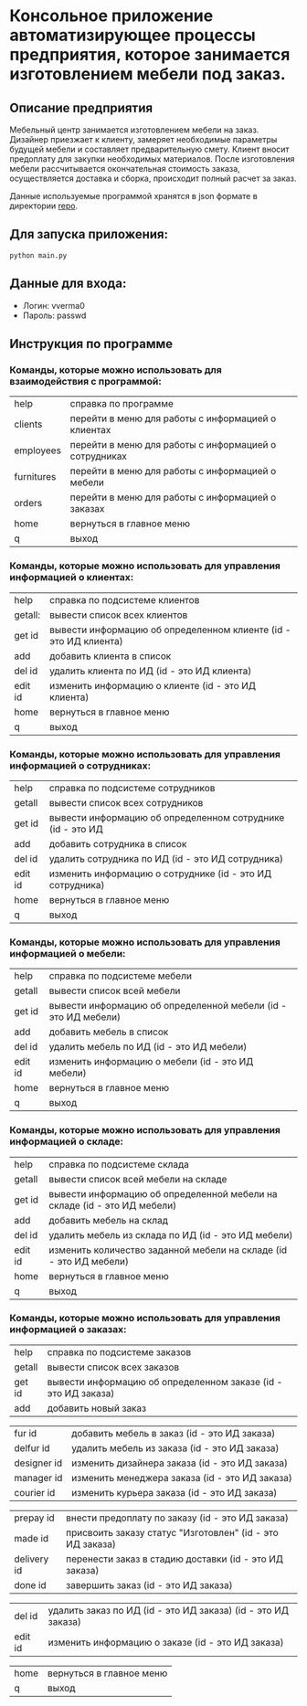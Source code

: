 # Консольное приложение автоматизирующее процессы предприятия, которое занимается изготовлением мебели под заказ.

## Описание предприятия
Мебельный центр занимается изготовлением мебели на заказ. Дизайнер
приезжает к клиенту, замеряет необходимые параметры будущей мебели и
составляет предварительную смету. Клиент вносит предоплату для закупки
необходимых материалов. После изготовления мебели рассчитывается
окончательная стоимость заказа, осуществляется доставка и сборка,
происходит полный расчет за заказ.

Данные используемые программой хранятся в json формате в директории [repo](repo).

## Для запуска приложения:

```
python main.py
```

## Данные для входа:
- Логин: vverma0
- Пароль: passwd 

## Инструкция по программе

### Команды, которые можно использовать для взаимодействия с программой:
| | |
|-------------|---------------------|
| help        | cправка по программе |
| clients     | перейти в меню для работы с информацией о клиентах |
| employees   | перейти в меню для работы с информацией о сотрудниках |
| furnitures  | перейти в меню для работы с информацией о мебели |
| orders      | перейти в меню для работы с информацией о заказах |
| home        | вернуться в главное меню |
| q           | выход |

### Команды, которые можно использовать для управления информацией о клиентах:

| | |
|-------------|---------------------|
|help        | справка по подсистеме клиентов|
|getall:     |  вывести список всех клиентов|
|get id      | вывести информацию об определенном клиенте (id - это ИД клиента)|
|add         | добавить клиента в список|
|del id      | удалить клиента по ИД (id - это ИД клиента)|
|edit id     | изменить информацию о клиенте (id - это ИД клиента)|
|home        | вернуться в главное меню|
|q           | выход|

### Команды, которые можно использовать для управления информацией о сотрудниках:

| | |
|-------------|---------------------|
|help        | справка по подсистеме сотрудников|
|getall      | вывести список всех сотрудников|
|get id      | вывести информацию об определенном сотруднике (id - это ИД |сотрудника)|
|add         | добавить сотрудника в список|
|del id      | удалить сотрудника по ИД (id - это ИД сотрудника)|
|edit id     | изменить информацию о сотруднике (id - это ИД сотрудника)|
|home        | вернуться в главное меню|
|q           | выход|

### Команды, которые можно использовать для управления информацией о мебели:

| | |
|-------------|---------------------|
|help        | справка по подсистеме мебели|
|getall      | вывести список всей мебели|
|get id      | вывести информацию об определенной мебели (id - это ИД мебели)|
|add         | добавить мебель в список|
|del id      | удалить мебель по ИД (id - это ИД мебели)|
|edit id     | изменить информацию о мебели (id - это ИД мебели)|
|home        | вернуться в главное меню|
|q           | выход|

### Команды, которые можно использовать для управления информацией о складе:

| | |
|-------------|---------------------|
|help        | справка по подсистеме склада|
|getall      | вывести список всей мебели на складе|
|get id      | вывести информацию об определенной мебели на складе (id - это ИД мебели)|
|add         | добавить мебель на склад|
|del id      | удалить мебель из склада по ИД (id - это ИД мебели)|
|edit id     | изменить количество заданной мебели на складе (id - это ИД мебели)|
|home        | вернуться в главное меню|
|q           | выход|

### Команды, которые можно использовать для управления информацией о заказах:

| | |
|-------------|---------------------|
|help        | справка по подсистеме заказов|
|getall      | вывести список всех заказов|
|get id      | вывести информацию об определенном заказе (id - это ИД заказа)|
|add         | добавить новый заказ|

| | |
|-------------|---------------------|
|fur id      | добавить мебель в заказ (id - это ИД заказа)|
|delfur id   | удалить мебель из заказа (id - это ИД заказа)|
|designer id | изменить дизайнера заказа (id - это ИД заказа)|
|manager id  | изменить менеджера заказа (id - это ИД заказа)|
|courier id  | изменить курьера заказа (id - это ИД заказа)|

| | |
|-------------|---------------------|
|prepay id   | внести предоплату по заказу (id - это ИД заказа)|
|made id     | присвоить заказу статус "Изготовлен" (id - это ИД заказа)|
|delivery id | перенести заказ в стадию доставки (id - это ИД заказа)|
|done id     | завершить заказ (id - это ИД заказа)|

| | |
|-------------|---------------------|
|del id      | удалить заказ по ИД (id - это ИД заказа) (id - это ИД заказа)|
|edit id     | изменить информацию о заказе (id - это ИД заказа)|

| | |
|-------------|---------------------|
|home        | вернуться в главное меню|
|q           | выход|